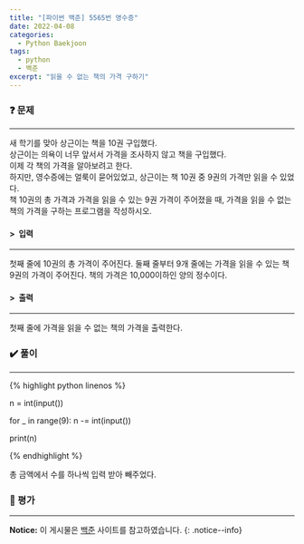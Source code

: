 ```yaml
---
title: "[파이썬 백준] 5565번 영수증"
date: 2022-04-08
categories:
  - Python Baekjoon
tags:
  - python
  - 백준
excerpt: "읽을 수 없는 책의 가격 구하기"
---
```


### ❓ 문제

---

새 학기를 맞아 상근이는 책을 10권 구입했다.<br>
상근이는 의욕이 너무 앞서서 가격을 조사하지 않고 책을 구입했다.<br>
이제 각 책의 가격을 알아보려고 한다.<br>
하지만, 영수증에는 얼룩이 묻어있었고, 상근이는 책 10권 중 9권의 가격만 읽을 수 있었다.<br>
책 10권의 총 가격과 가격을 읽을 수 있는 9권 가격이 주어졌을 때, 가격을 읽을 수 없는 책의 가격을 구하는 프로그램을 작성하시오.<br>


#### > &nbsp;입력

---

첫째 줄에 10권의 총 가격이 주어진다. 둘째 줄부터 9개 줄에는 가격을 읽을 수 있는 책 9권의 가격이 주어진다. 책의 가격은 10,000이하인 양의 정수이다.<br>


#### > &nbsp;출력

---

첫째 줄에 가격을 읽을 수 없는 책의 가격을 출력한다.<br>


### ✔️ 풀이

---

{% highlight python linenos %}

n = int(input())

for _ in range(9):
    n -= int(input())

print(n)

{% endhighlight %}

총 금액에서 수를 하나씩 입력 받아 빼주었다.

### 💬 평가

---



**Notice:** 이 게시물은 [백준](https://www.acmicpc.net/problem/5565) 사이트를 참고하였습니다.
{: .notice--info}
